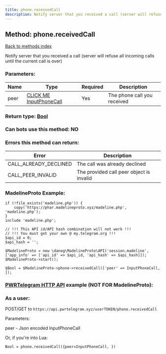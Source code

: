 ```yaml
---
title: phone.receivedCall
description: Notify server that you received a call (server will refuse all incoming calls until the current call is over)
---
```

## Method: phone.receivedCall  
[Back to methods index](index.md)


Notify server that you received a call (server will refuse all incoming calls until the current call is over)

### Parameters:

| Name     |    Type       | Required | Description |
|----------|---------------|----------|-------------|
|peer|[CLICK ME InputPhoneCall](../types/InputPhoneCall.md) | Yes|The phone call you received|


### Return type: [Bool](../types/Bool.md)

### Can bots use this method: **NO**


### Errors this method can return:

| Error    | Description   |
|----------|---------------|
|CALL_ALREADY_DECLINED|The call was already declined|
|CALL_PEER_INVALID|The provided call peer object is invalid|


### MadelineProto Example:


```
if (!file_exists('madeline.php')) {
    copy('https://phar.madelineproto.xyz/madeline.php', 'madeline.php');
}
include 'madeline.php';

// !!! This API id/API hash combination will not work !!!
// !!! You must get your own @ my.telegram.org !!!
$api_id = 0;
$api_hash = '';

$MadelineProto = new \danog\MadelineProto\API('session.madeline', ['app_info' => ['api_id' => $api_id, 'api_hash' => $api_hash]]);
$MadelineProto->start();

$Bool = $MadelineProto->phone->receivedCall(['peer' => InputPhoneCall, ]);
```

### [PWRTelegram HTTP API](https://pwrtelegram.xyz) example (NOT FOR MadelineProto):



### As a user:

POST/GET to `https://api.pwrtelegram.xyz/userTOKEN/phone.receivedCall`

Parameters:

peer - Json encoded InputPhoneCall




Or, if you're into Lua:

```
Bool = phone.receivedCall({peer=InputPhoneCall, })
```

